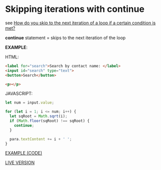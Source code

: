 # Skipping iterations with continue

see [How do you skip to the next iteration of a loop if a certain condition is met?](https://developer.mozilla.org/en-US/docs/Learn/JavaScript/Building_blocks/Looping_code#Skipping_iterations_with_continue)

**continue** statement = skips to the next iteration of the loop

**EXAMPLE**:

HTML:

```html
<label for="search">Search by contact name: </label>
<input id="search" type="text">
<button>Search</button>

<p></p>
```

JAVASCRIPT:

```javascript
let num = input.value;

for (let i = 1; i <= num; i++) {
  let sqRoot = Math.sqrt(i);
  if (Math.floor(sqRoot) !== sqRoot) {
    continue;
  }

  para.textContent += i + ' ';
}
```

[EXAMPLE (CODE)](https://github.com/mdn/learning-area/blob/master/javascript/building-blocks/loops/integer-squares.html)

[LIVE VERSION](https://mdn.github.io/learning-area/javascript/building-blocks/loops/integer-squares.html)